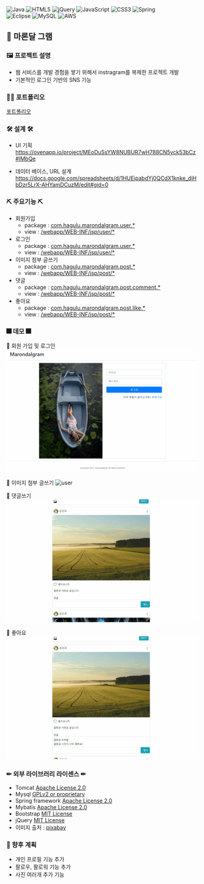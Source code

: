 ![Java](https://img.shields.io/badge/java-%23ED8B00.svg?style=for-the-badge&logo=java&logoColor=white)
![HTML5](https://img.shields.io/badge/html5-%23E34F26.svg?style=for-the-badge&logo=html5&logoColor=white)
![jQuery](https://img.shields.io/badge/jquery-%230769AD.svg?style=for-the-badge&logo=jquery&logoColor=white)
![JavaScript](https://img.shields.io/badge/javascript-%23323330.svg?style=for-the-badge&logo=javascript&logoColor=%23F7DF1E)
![CSS3](https://img.shields.io/badge/css3-%231572B6.svg?style=for-the-badge&logo=css3&logoColor=white)
![Spring](https://img.shields.io/badge/spring-%236DB33F.svg?style=for-the-badge&logo=spring&logoColor=white)  
![Eclipse](https://img.shields.io/badge/Eclipse-FE7A16.svg?style=for-the-badge&logo=Eclipse&logoColor=white)
![MySQL](https://img.shields.io/badge/mysql-%2300f.svg?style=for-the-badge&logo=mysql&logoColor=white)
![AWS](https://img.shields.io/badge/AWS-%23FF9900.svg?style=for-the-badge&logo=amazon-aws&logoColor=white)

## 📢 마론달 그램

### 🖼 프로젝트 설명
 * 웹 서비스를 개발 경험을 쌓기 위해서 instragram를 복제한 프로젝트 개발
 * 기본적인 로그인 기반의 SNS 기능 
 
 ### 👩‍🏫 포트폴리오 
 
 [포트폴리오](portfolio.pptx) 
 
 ### 🛠 설계 🛠
  * UI 기획  
    https://ovenapp.io/project/MEoDuSsYW8NUBUR7wH788CN5yck53bCz#IMbQe  
    
  * 데이터 베이스, URL 설계  
    https://docs.google.com/spreadsheets/d/1HUEipabdYj0QCdX1knke_diHbDzr5LrX-AHYamDCuzM/edit#gid=0  
 
 ### ⛏ 주요기능 ⛏
 * 회원가입
   * package : [com.hagulu.marondalgram.user.*](https://github.com/dulumary/web_marondalgram_0909/tree/develop/src/main/java/com/hagulu/marondalgram/user)
   * view : [/webapp/WEB-INF/jsp/user/*](https://github.com/dulumary/spring_marondalgram_0817/tree/develop/src/main/webapp/WEB-INF/jsp/user)
 * 로그인
   * package : [com.hagulu.marondalgram.user.*](https://github.com/dulumary/web_marondalgram_0909/tree/develop/src/main/java/com/hagulu/marondalgram/user)
   * view : [/webapp/WEB-INF/jsp/user/*](https://github.com/dulumary/spring_marondalgram_0817/tree/develop/src/main/webapp/WEB-INF/jsp/user)
 * 이미지 첨부 글쓰기
   * package : [com.hagulu.marondalgram.post.*](https://github.com/dulumary/web_marondalgram_0909/tree/develop/src/main/java/com/hagulu/marondalgram/post)
   * view : [/webapp/WEB-INF/jsp/post/*](https://github.com/dulumary/spring_marondalgram_0817/tree/develop/src/main/webapp/WEB-INF/jsp/post)
 * 댓글 
   * package : [com.hagulu.marondalgram.post.comment.*](https://github.com/dulumary/web_marondalgram_0909/tree/develop/src/main/java/com/hagulu/marondalgram/post/comment)
   * view : [/webapp/WEB-INF/jsp/post/*](https://github.com/dulumary/spring_marondalgram_0817/tree/develop/src/main/webapp/WEB-INF/jsp/post)
 * 좋아요
   * package : [com.hagulu.marondalgram.post.like.*](https://github.com/dulumary/web_marondalgram_0909/tree/develop/src/main/java/com/hagulu/marondalgram/post/*)
   * view : [/webapp/WEB-INF/jsp/post/*](https://github.com/dulumary/spring_marondalgram_0817/tree/develop/src/main/webapp/WEB-INF/jsp/post)

### 🎆 데모 🎆

 💎 회원 가입 및 로그인 
 ![user](demogif/user.gif)

 💎 이미지 첨부 글쓰기
 ![user](demogif/post.gif)
 
  💎 댓글쓰기
 ![user](demogif/comment.gif)
 
  💎 좋아요
 ![user](demogif/like.gif)
 
### ✏ 외부 라이브러리 라이센스 ✏ 

* Tomcat [Apache License 2.0](https://www.apache.org/licenses/LICENSE-2.0) 
* Mysql [GPLv2 or proprietary](https://www.gnu.org/licenses/gpl-3.0.html)
* Spring framework [Apache License 2.0](https://www.apache.org/licenses/LICENSE-2.0)  
* Mybatis [Apache License 2.0](https://www.apache.org/licenses/LICENSE-2.0)
* Bootstrap [MIT License](https://opensource.org/licenses/MIT)
* jQuery [MIT License](https://opensource.org/licenses/MIT)
* 이미지 출처 : [pixabay](https://pixabay.com/ko/)

### 🎁 향후 계획
 * 개인 프로필 기능 추가 
 * 팔로우, 팔로워 기능 추가 
 * 사진 여러개 추가 기능
